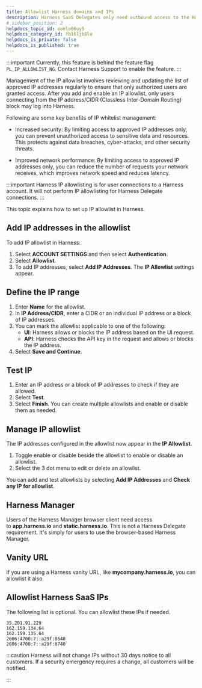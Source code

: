 ```yaml
---
title: Allowlist Harness domains and IPs
description: Harness SaaS Delegates only need outbound access to the Harness domain name (most commonly, app.harness.io) and, optionally, to logging.googleapis.com. The URL logging.googleapis.com is used to provi…
# sidebar_position: 2
helpdocs_topic_id: ooelo06uy5
helpdocs_category_id: fb16ljb8lu
helpdocs_is_private: false
helpdocs_is_published: true
---
```



:::important
Currently, this feature is behind the feature flag `PL_IP_ALLOWLIST_NG`. Contact Harness Support to enable the feature.
:::


Management of the IP allowlist involves reviewing and updating the list of approved IP addresses regularly to ensure that only authorized users are granted access. After you add and enable an IP allowlist, only users connecting from the IP address/CIDR (Classless Inter-Domain Routing) block may log into Harness.

Following are some key benefits of IP whitelist management:

- Increased security: By limiting access to approved IP addresses only, you can prevent unauthorized access to sensitive data and resources. This protects against data breaches, cyber-attacks, and other security threats.

- Improved network performance: By limiting access to approved IP addresses only, you can reduce the number of requests your network receives, which improves network speed and reduces latency.


:::important
Harness IP allowlisting is for user connections to a Harness account. It will not perform IP allowlisting for Harness Delegate connections.
:::


This topic explains how to set up IP allowlist in Harness.

## Add IP addresses in the allowlist

To add IP allowlist in Harness: 

1. Select **ACCOUNT SETTINGS** and then select **Authentication**.
2. Select **Allowlist**.
3. To add IP addresses, select **Add IP Addresses**.
   The **IP Allowlist** settings appear.

## Define the IP range

1. Enter **Name** for the allowlist.
2. In **IP Address/CIDR**, enter a CIDR or an individual IP address or a block of IP addresses. 
3. You can mark the allowlist applicable to one of the following: 
   - **UI**: Harness allows or blocks the IP address based on the UI request.
   - **API**: Harness checks the API key in the request and allows or blocks the IP address.
4. Select **Save and Continue**.
  
## Test IP

1. Enter an IP address or a block of IP addresses to check if they are allowed.
2. Select **Test**.
3. Select **Finish**.
   You can create multiple allowlists and enable or disable them as needed.

## Manage IP allowlist

The IP addresses configured in the allowlist now appear in the **IP Allowlist**.

1. Toggle enable or disable beside the allowlist to enable or disable an allowlist.
2. Select the 3 dot menu to edit or delete an allowlist.

You can add and test allowlists by selecting **Add IP Addresses** and **Check any IP for allowlist**.

## Harness Manager

Users of the Harness Manager browser client need access to **app.harness.io** and **static.harness.io**. This is not a Harness Delegate requirement. It's simply for users to use the browser-based Harness Manager.

## Vanity URL

If you are using a Harness vanity URL, like **mycompany.harness.io**, you can allowlist it also.

## Allowlist Harness SaaS IPs

The following list is optional. You can allowlist these IPs if needed.

```
35.201.91.229  
162.159.134.64  
162.159.135.64  
2606:4700:7::a29f:8640  
2606:4700:7::a29f:8740
```

:::caution
Harness will not change IPs without 30 days notice to all customers. If a security emergency requires a change, all customers will be notified.

:::

